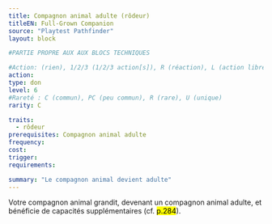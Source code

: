 ```yaml
---
title: Compagnon animal adulte (rôdeur)
titleEN: Full-Grown Companion
source: "Playtest Pathfinder"
layout: block

#PARTIE PROPRE AUX AUX BLOCS TECHNIQUES

#Action: (rien), 1/2/3 (1/2/3 action[s]), R (réaction), L (action libre)
action: 
type: don
level: 6
#Rareté : C (commun), PC (peu commun), R (rare), U (unique)
rarity: C

traits:
  - rôdeur
prerequisites: Compagnon animal adulte
frequency: 
cost:
trigger: 
requirements:

summary: "Le compagnon animal devient adulte"
---
```


Votre compagnon animal grandit, devenant un compagnon animal adulte, et bénéficie de capacités supplémentaires (cf. <mark>p.284</mark>).

